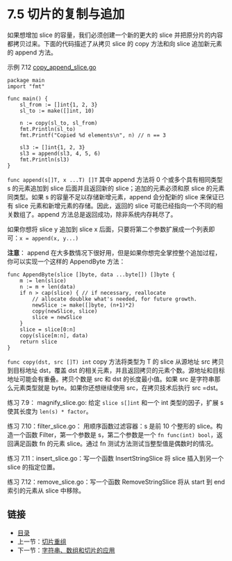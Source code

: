# 7.5 切片的复制与追加

如果想增加 slice 的容量，我们必须创建一个新的更大的 slice 并把原分片的内容都拷贝过来。下面的代码描述了从拷贝 slice 的 copy 方法和向 slice 追加新元素的 append 方法。

示例 7.12 [copy_append_slice.go](exmaples/chapter_7/copy_append_slice.go)
          
    package main
    import "fmt"
    
    func main() {
    	sl_from := []int{1, 2, 3}
    	sl_to := make([]int, 10)
    
    	n := copy(sl_to, sl_from)
    	fmt.Println(sl_to)
    	fmt.Printf("Copied %d elements\n", n) // n == 3
    
    	sl3 := []int{1, 2, 3}
    	sl3 = append(sl3, 4, 5, 6)
    	fmt.Println(sl3)
    }

`func append(s[]T, x ...T) []T` 其中 append 方法将 0 个或多个具有相同类型 s 的元素追加到 slice 后面并且返回新的 slice；追加的元素必须和原 slice 的元素同类型。如果 s 的容量不足以存储新增元素，append 会分配新的 slice 来保证已有 slice 元素和新增元素的存储。因此，返回的 slice 可能已经指向一个不同的相关数组了。append 方法总是返回成功，除非系统内存耗尽了。

如果你想将 slice y 追加到 slice x 后面，只要将第二个参数扩展成一个列表即可：`x = append(x, y...)`

**注意**： append 在大多数情况下很好用，但是如果你想完全掌控整个追加过程，你可以实现一个这样的 AppendByte 方法：

	func AppendByte(slice []byte, data ...byte[]) []byte {
		m := len(slice)
		n := m + len(data)
		if n > cap(slice) { // if necessary, reallocate
			// allocate doublke what's needed, for future growth.
			newSlice := make([]byte, (n+1)*2)
			copy(newSlice, slice)
			slice = newSlice
		}
		slice = slice[0:n]
		copy(slice[m:n], data)
		return slice
	}

`func copy(dst, src []T) int` copy 方法将类型为 T 的 slice 从源地址 src 拷贝到目标地址 dst，覆盖 dst 的相关元素，并且返回拷贝的元素个数。源地址和目标地址可能会有重叠。拷贝个数是 src 和 dst 的长度最小值。如果 src 是字符串那么元素类型就是 byte。如果你还想继续使用 src，在拷贝技术后执行 src =dst。

练习 7.9： magnify_slice.go: 给定 `slice s[]int` 和一个 int 类型的因子，扩展 s 使其长度为 `len(s) * factor`。

练习 7.10：filter_slice.go： 用顺序函数过滤容器：s 是前 10 个整形的 slice。构造一个函数 Filter，第一个参数是 s，第二个参数是一个 `fn func(int) bool`，返回满足函数 fn 的元素 slice。通过 fn 测试方法测试当整型值是偶数时的情况。

练习 7.11：insert_slice.go：写一个函数 InsertStringSlice 将 slice 插入到另一个 slice 的指定位置。

练习 7.12：remove_slice.go：写一个函数 RemoveStringSlice 将从 start 到 end 索引的元素从 slice 中移除。

## 链接

- [目录](directory.md)
- 上一节：[切片重组](07.4.md)
- 下一节：[字符串、数组和切片的应用](07.6.md)